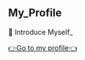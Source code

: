 ## My_Profile

🐣 Introduce Myself_

<a href="https://ez1n-profile.netlify.app/">👉Go to my profile👈</a>
